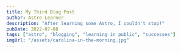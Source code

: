 ```yaml
---
title: My Third Blog Post
author: Astro Learner
description: "After learning some Astro, I couldn't stop!"
pubDate: 2022-07-08
tags: ["astro", "blogging", "learning in public", "successes"]
imgUrl: "/assets/carolina-in-the-morning.jpg" 
---
```

